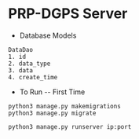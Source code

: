 # PRP-DGPS Server
- Database Models
```
DataDao
1. id
2. data_type
3. data
4. create_time
```

- To Run
-- First Time
```
python3 manage.py makemigrations
python3 manage.py migrate
```
```
python3 manage.py runserver ip:port
```
